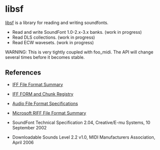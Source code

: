 
# libsf

[libsf](https://github.com/stuerp/libsf) is a library for reading and writing soundfonts.

* Read and write SoundFont 1.0-2.x-3.x banks. (work in progress)
* Read DLS collections. (work in progress)
* Read ECW wavesets. (work in progress)

WARNING: This is very tightly coupled with foo_midi. The API will change several times before it becomes stable.

## References

* [IFF File Format Summary](https://www.fileformat.info/format/iff/egff.htm)
* [IFF FORM and Chunk Registry](https://wiki.amigaos.net/wiki/IFF_FORM_and_Chunk_Registry)
* [Audio File Format Specifications](https://www.mmsp.ece.mcgill.ca/Documents/AudioFormats/WAVE/WAVE.html)

* [Microsoft RIFF File Format Summary](https://www.fileformat.info/format/riff/egff.htm)

* SoundFont Technical Specification 2.04, Creative/E-mu Systems, 10 September 2002
* Downloadable Sounds Level 2.2 v1.0, MIDI Manufacturers Association, April 2006
